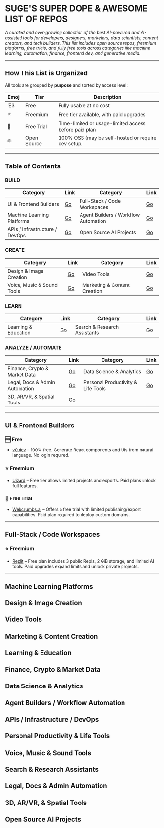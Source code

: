 # SUGE'S SUPER DOPE & AWESOME LIST OF REPOS
_A curated and ever-growing collection of the best AI-powered and AI-assisted tools for developers, designers, marketers, data scientists, content creators, and tech builders. This list includes open source repos, freemium platforms, free trials, and fully free tools across categories like machine learning, automation, finance, frontend dev, and generative media._

---

## How This List is Organized

All tools are grouped by **purpose** and sorted by access level:

| Emoji | Tier         | Description                                             |
|-------|--------------|---------------------------------------------------------|
| Ἑ3     | Free         | Fully usable at no cost                                 |
| ⭐     | Freemium     | Free tier available, with paid upgrades                 |
| 🦪     | Free Trial   | Time-limited or usage-limited access before paid plan   |
| 🌐     | Open Source  | 100% OSS (may be self-hosted or require dev setup)      |

---

## Table of Contents

### **BUILD**
| Category | Link | Category | Link |
|----------|------|----------|------|
| UI & Frontend Builders | [Go](#ui--frontend-builders) | Full-Stack / Code Workspaces | [Go](#full-stack--code-workspaces) |
| Machine Learning Platforms | [Go](#machine-learning-platforms) | Agent Builders / Workflow Automation | [Go](#agent-builders--workflow-automation) |
| APIs / Infrastructure / DevOps | [Go](#apis--infrastructure--devops) | Open Source AI Projects | [Go](#open-source-ai-projects) |

### **CREATE**
| Category | Link | Category | Link |
|----------|------|----------|------|
| Design & Image Creation | [Go](#design--image-creation) | Video Tools | [Go](#video-tools) |
| Voice, Music & Sound Tools | [Go](#voice-music--sound-tools) | Marketing & Content Creation | [Go](#marketing--content-creation) |

### **LEARN**
| Category | Link | Category | Link |
|----------|------|----------|------|
| Learning & Education | [Go](#learning--education) | Search & Research Assistants | [Go](#search--research-assistants) |

### **ANALYZE / AUTOMATE**
| Category | Link | Category | Link |
|----------|------|----------|------|
| Finance, Crypto & Market Data | [Go](#finance-crypto--market-data) | Data Science & Analytics | [Go](#data-science--analytics) |
| Legal, Docs & Admin Automation | [Go](#legal-docs--admin-automation) | Personal Productivity & Life Tools | [Go](#personal-productivity--life-tools) |
| 3D, AR/VR, & Spatial Tools | [Go](#3d-arvr--spatial-tools) |  |  |

---

## UI & Frontend Builders

### 🆓 Free
- [v0.dev](https://v0.dev/) – 100% free. Generate React components and UIs from natural language. No login required.

### ⭐ Freemium
- [Uizard](https://uizard.io/) – Free tier allows limited projects and exports. Paid plans unlock full features.

### 🦪 Free Trial
- [Webcrumbs.ai](https://webcrumbs.ai/) – Offers a free trial with limited publishing/export capabilities. Paid plan required to deploy custom domains.

---

## Full-Stack / Code Workspaces

### ⭐ Freemium
- [Replit](https://replit.com/) – Free plan includes 3 public Repls, 2 GiB storage, and limited AI tools. Paid upgrades expand limits and unlock private projects.

---

## Machine Learning Platforms
<!-- Add ML tools here -->

## Design & Image Creation
<!-- Add design/image tools here -->

## Video Tools
<!-- Add video tools here -->

## Marketing & Content Creation
<!-- Add marketing tools here -->

## Learning & Education
<!-- Add learning/AI tutor tools here -->

## Finance, Crypto & Market Data
<!-- Add AI-powered financial tools here -->

## Data Science & Analytics
<!-- Add data science / analysis tools here -->

## Agent Builders / Workflow Automation
<!-- Add AI agent and automation platforms here -->

## APIs / Infrastructure / DevOps
<!-- Add backend, API, and infra tools here -->

## Personal Productivity & Life Tools
<!-- Journaling, planning, organizing, daily AI tools -->

## Voice, Music & Sound Tools
<!-- AI voice generation, music production, audio tools -->

## Search & Research Assistants
<!-- Summarizers, AI search engines, academic tools -->

## Legal, Docs & Admin Automation
<!-- Document automation, contracts, admin workflows -->

## 3D, AR/VR, & Spatial Tools
<!-- AI tools for 3D generation, AR/VR, spatial design -->

## Open Source AI Projects
<!-- Add open source repos here -->

